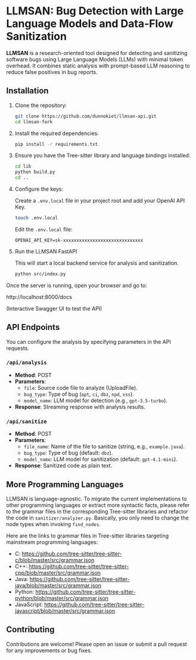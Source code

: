 # LLMSAN: Bug Detection with Large Language Models and Data-Flow Sanitization

**LLMSAN** is a research-oriented tool designed for detecting and sanitizing software bugs using Large Language Models (LLMs) with minimal token overhead. It combines static analysis with prompt-based LLM reasoning to reduce false positives in bug reports.

## Installation

1. Clone the repository:
    ```bash
    git clone https://github.com/dunnokiet/llmsan-api.git
    cd llmsan-fork
    ```

2. Install the required dependencies:
    ```bash
    pip install -r requirements.txt
    ```

3. Ensure you have the Tree-sitter library and language bindings installed:
    ```bash
    cd lib
    python build.py
    cd ..
    ```

4. Configure the keys:
   
   Create a `.env.local` file in your project root and add your OpenAI API Key.

    ```bash
    touch .env.local
    ```

   Edit the `.env.local` file:
    ```
    OPENAI_API_KEY=sk-xxxxxxxxxxxxxxxxxxxxxxxxxxxxxx
    ```

5. Run the LLMSAN FastAPI

   This will start a local backend service for analysis and sanitization.
    ```bash
    python src/index.py
    ```

Once the server is running, open your browser and go to:

http://localhost:8000/docs

(Interactive Swagger UI to test the API)

## API Endpoints

You can configure the analysis by specifying parameters in the API requests.

### `/api/analysis`
- **Method**: POST
- **Parameters**:
  - `file`: Source code file to analyze (UploadFile).
  - `bug_type`: Type of bug (`apt`, `ci`, `dbz`, `npd`, `xss`).
  - `model_name`: LLM model for detection (e.g., `gpt-3.5-turbo`).
- **Response**: Streaming response with analysis results.

### `/api/sanitize`
- **Method**: POST
- **Parameters**:
  - `file_name`: Name of the file to sanitize (string, e.g., `example.java`).
  - `bug_type`: Type of bug (default: `dbz`).
  - `model_name`: LLM model for sanitization (default: `gpt-4.1-mini`).
- **Response**: Sanitized code as plain text.

## More Programming Languages

LLMSAN is language-agnostic. To migrate the current implementations to other programming languages or extract more syntactic facts, please refer to the grammar files in the corresponding Tree-sitter libraries and refactor the code in `sanitizer/analyzer.py`. Basically, you only need to change the node types when invoking `find_nodes`.

Here are the links to grammar files in Tree-sitter libraries targeting mainstream programming languages:

- C: https://github.com/tree-sitter/tree-sitter-c/blob/master/src/grammar.json
- C++: https://github.com/tree-sitter/tree-sitter-cpp/blob/master/src/grammar.json
- Java: https://github.com/tree-sitter/tree-sitter-java/blob/master/src/grammar.json
- Python: https://github.com/tree-sitter/tree-sitter-python/blob/master/src/grammar.json
- JavaScript: https://github.com/tree-sitter/tree-sitter-javascript/blob/master/src/grammar.json

## Contributing

Contributions are welcome! Please open an issue or submit a pull request for any improvements or bug fixes.
